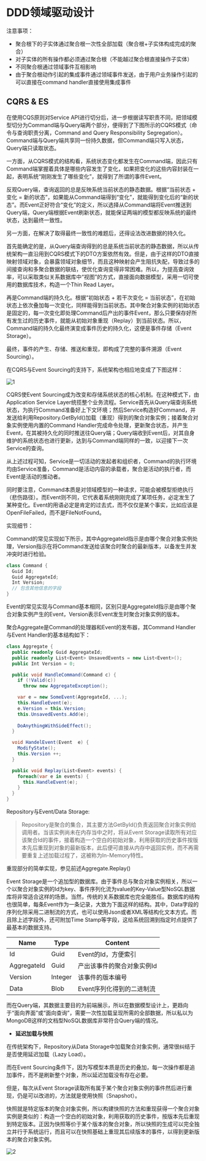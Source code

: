 # DDD领域驱动设计

注意事项：

* 聚合根下的子实体通过聚合根一次性全部加载（聚合根+子实体构成完成的聚合）
* 对子实体的所有操作都必须通过聚合根（不能越过聚合根直接操作子实体）
* 不同聚合根通过领域事件互相影响
* 由于聚合根动作引起的集成事件通过领域事件发送，由于用户业务操作引起的可以直接在command handler直接使用集成事件

## CQRS & ES

在使用CQS原则对Service API进行切分后，进一步根据读写职责不同，把领域模型切分为Command端与Query端两个部分，便得到了下图所示的CQRS模式（命令与查询职责分离，Command and Query Responsibility Segregation）。Command端与Query端共享同一份持久数据，但Command端只写入状态，Query端只读取状态。

一方面，从CQRS模式的结构看，系统状态变化都发生在Command端，因此只有Command端掌握着具体是哪些内容发生了变化，如果把变化的这些内容封装在一起，表明系统“刚刚发生了哪些变化”，就得到了所谓的事件Event。

反观Query端，查询返回的总是反映系统当前状态的静态数据。根据“当前状态 + 变化 = 新的状态”，如果能从Command端得到“变化”，就能得到变化后的“新的状态”。而Event正好符合“变化”的定义，所以选择从Command端将Event推送到Query端，Query端根据Event刷新状态，就能保证两端的模型都反映系统的最终状态，达到最终一致性。

另一方面，在解决了取得最终一致性的难题后，还得设法改进数据的持久化。

首先能确定的是，从Query端查询得到的总是系统当前状态的静态数据，所以从传统架构一直沿用到CQRS模式下的DTO方案依然有效。但是，由于这样的DTO直接映射领域对象，会暴露领域对象细节，而且这种映射会产生阻抗失配，导致过多的间接查询和多聚合数据的联结，使优化查询变得非常困难。所以，为提高查询效率，可以采取类似关系数据库中“视图”的方式，直接面向数据模型，采用一切可使用的数据库技术，构造一个Thin Read Layer。

再是Command端的持久化。根据“初始状态 + 若干次变化 = 当前状态”，在初始状态上依次叠加每一次变化，同样能得到当前状态。其中聚合对象实例的初始状态是固定的，每一次变化即处理Command后产出的事件Event，那么只要保存好所有发生过的历史事件，就能从初始对象重现（Replay）到当前状态。所以，Command端的持久化最终演变成事件历史的持久化，这便是事件存储（Event Storage）。

最终，事件的产生、存储、推送和重现，即构成了完整的事件溯源（Event Sourcing）。

在CQRS与Event Sourcing的支持下，系统架构也相应地变成了下图这样：

![1](http://cdn.go99.top/docs/microservices/other/ddd1.jpg)

CQRS使Event Sourcing成为改变和存储系统状态的核心机制。在这种模式下，由Application Service Layer统揽整个业务流程。Service首先从Query端查询系统状态，为执行Command准备好上下文环境；然后Service构造好Command，并发送给利用Repository.GetById()加载（重现）得到的聚合对象实例；接着聚合对象实例使用内置的Command Handler完成命令处理，更新聚合状态，并产生Event，在其被持久化的同时推送往Query端；Query端收到Event后，对其自身维护的系统状态也进行更新，达到与Command端同样的一致，以迎接下一次Service的查询。

从上述过程可知，Service是一切活动的发起者和组织者，Command的执行环境均由Service准备，Command是活动内容的承载者，聚合是活动的执行者，而Event是活动的推动者。

同时要注意，Command本质是对领域模型的一种请求，可能会被模型拒绝执行（悲伤路径）。而Event则不同，它代表着系统刚刚完成了某项任务，必定发生了某种变化。Event的用语必定是肯定的过去式，而不仅仅是某个事实，比如应该是OpenFileFailed，而不是FileNotFound。

实现细节：

Command的常见实现如下所示，其中AggregateId指示是由哪个聚合对象实例处理，Version指示在将Command发送给该聚合时聚合的最新版本，以备发生并发冲突时进行检验。
```csharp
class Command {
  Guid Id;
  Guid AggregateId;
  Int Version;
  // 包含其他信息的字段
}
```
Event的常见实现与Command基本相同，区别只是AggregateId指示是由哪个聚合对象实例产生的Event，Version表示Event发生时聚合对象实例的版本。

聚合Aggregate是Command的处理器和Event的发布器，其Command Handler与Event Handler的基本结构如下：
```csharp
class Aggregate {
  public readonly Guid AggregateId;
  public readonly List<Event> UnsavedEvents = new List<Event>();
  public Int Version = 0;

  public void HandleCommand(Command c) {
    if (!Valid(c))
      throw new AggregateException();

    var e = new SomeEvent(AggregateId, ...);
    this.HandleEvent(e);    
    e.Version = this.Version;
    this.UnsavedEvents.Add(e);    
    
    DoAnythingWithSideEffect();
  }

  void HandelEvent(Event  e) {
    ModifyState();
    this.Version ++;    
  }

  public void Replay(List<Event> events) {
    foreach(var e in events) {
      this.HandleEvent(e);
    }
  }
}
```

Repository与Event/Data Storage: 
 > Repository是聚合的集合，其主要方法GetById()负责返回聚合对象实例给调用者。当该实例尚未在内存当中之时，将从Event Storage读取所有对应该聚合Id的事件，接着构造一个空白的初始对象，利用获取的历史事件按版本先后重现到对象的最新版本，此后便可直接从内存中返回实例，而不再需要重复上述加载过程了，这被称为In-Memory特性。

重现部分的简单实现，参见前述Aggregate.Replay()

Event Storage是一个追加型的数据库。由于事件总与聚合对象实例相关，所以一个以聚合对象实例的Id为key、事件序列化流为value的Key-Value型NoSQL数据库将非常适合这样的场景。当然，传统的关系数据库也完全能胜任。数据库的结构也很简单，每条Event作为一条记录，大致为下面这样的结构。其中，Data字段的序列化除采用二进制流的方式，也可以使用Json或者XML等结构化文本方式。而且除上述字段外，还可附加Time Stamp等字段，这给系统回溯到指定时点提供了最基本的数据支持。

|Name|Type|Content|
|---|----|---|
Id|Guid|Event的Id，方便索引
AggregateId|Guid|产出该事件的聚合对象实例Id
Version|Integer|该事件的版本编号
Data|Blob|Event序列化得到的二进制流

而在Query端，其数据主要目的为前端展示，所以在数据模型设计上，更趋向于“面向界面”或“面向查询”，需要一次性加载呈现所需的全部数据，所以私以为MongoDB这样的文档型NoSQL数据库非常符合Query端的情况。

* **延迟加载与快照**

在传统架构下，Repository从Data Storage中加载聚合对象实例，通常很纠结于是否使用延迟加载（Lazy Load）。

而在Event Sourcing条件下，因为写模型本质是历史的叠加，每一次操作都是追加事件，而不是刷新整个对象，所以延迟加载没有存在必要。

但是，每次从Event Storage读取所有属于某个聚合对象实例的事件然后进行重现，仍是可以改进的，方法就是使用快照（Snapshot）。

快照就是特定版本的聚合对象实例，所以构建快照的方法和重现获得一个聚合对象实例是类似的：构造一个空白的初始对象，利用获取的历史事件，按版本先后重现到特定版本。正因为快照等价于某个版本的聚合对象，所以快照的生成可以完全独立并行于系统运行，而且可以在快照基础上重现其后续版本的事件，以得到更新版本的聚合对象实例。

![2](http://cdn.go99.top/docs/microservices/other/ddd2.jpg)